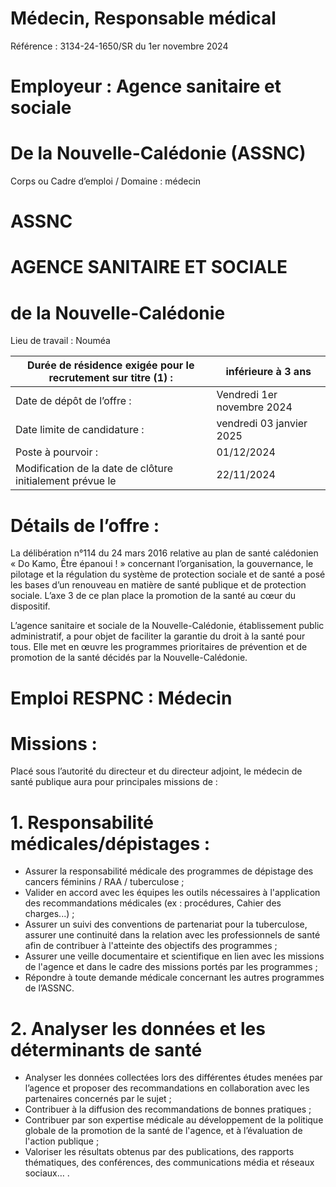 # Médecin, Responsable médical

Référence : 3134-24-1650/SR du 1er novembre 2024

# Employeur : Agence sanitaire et sociale

# De la Nouvelle-Calédonie (ASSNC)

Corps ou Cadre d’emploi / Domaine : médecin

# ASSNC

# AGENCE SANITAIRE ET SOCIALE

# de la Nouvelle-Calédonie

Lieu de travail : Nouméa

|Durée de résidence exigée pour le recrutement sur titre (1) :|inférieure à 3 ans|
|---|---|
|Date de dépôt de l’offre :|Vendredi 1er novembre 2024|
|Date limite de candidature :|vendredi 03 janvier 2025|
|Poste à pourvoir :|01/12/2024|
|Modification de la date de clôture initialement prévue le|22/11/2024|

# Détails de l’offre :

La délibération n°114 du 24 mars 2016 relative au plan de santé calédonien « Do Kamo, Être épanoui ! » concernant l’organisation, la gouvernance, le pilotage et la régulation du système de protection sociale et de santé a posé les bases d’un renouveau en matière de santé publique et de protection sociale. L’axe 3 de ce plan place la promotion de la santé au cœur du dispositif.

L’agence sanitaire et sociale de la Nouvelle-Calédonie, établissement public administratif, a pour objet de faciliter la garantie du droit à la santé pour tous. Elle met en œuvre les programmes prioritaires de prévention et de promotion de la santé décidés par la Nouvelle-Calédonie.

# Emploi RESPNC : Médecin

# Missions :

Placé sous l’autorité du directeur et du directeur adjoint, le médecin de santé publique aura pour principales missions de :

# 1. Responsabilité médicales/dépistages :

- Assurer la responsabilité médicale des programmes de dépistage des cancers féminins / RAA / tuberculose ;
- Valider en accord avec les équipes les outils nécessaires à l'application des recommandations médicales (ex : procédures, Cahier des charges...) ;
- Assurer un suivi des conventions de partenariat pour la tuberculose, assurer une continuité dans la relation avec les professionnels de santé afin de contribuer à l'atteinte des objectifs des programmes ;
- Assurer une veille documentaire et scientifique en lien avec les missions de l'agence et dans le cadre des missions portés par les programmes ;
- Répondre à toute demande médicale concernant les autres programmes de l’ASSNC.

# 2. Analyser les données et les déterminants de santé

- Analyser les données collectées lors des différentes études menées par l’agence et proposer des recommandations en collaboration avec les partenaires concernés par le sujet ;
- Contribuer à la diffusion des recommandations de bonnes pratiques ;
- Contribuer par son expertise médicale au développement de la politique globale de la promotion de la santé de l'agence, et à l’évaluation de l'action publique ;
- Valoriser les résultats obtenus par des publications, des rapports thématiques, des conférences, des communications média et réseaux sociaux… .
